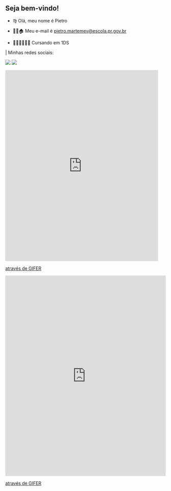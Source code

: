 ## Seja bem-vindo!


-  ♍ Olá, meu nome é Pietro
  
-  🎅🏿🏠 Meu e-mail é pietro.martemev@escola.pr.gov.br
  
- 👨🏽‍🎓👩🏿‍🦲 Cursando em 1DS

 |  Minhas redes sociais:
 

<a href="https://www.twitch.tv/pepexisz"> <img src="https://img.shields.io/badge/Twitch-9146FF?style=for-the-badge&logo=twitch&logoColor=white"></a> <a href="https://steamcommunity.com/id/ppx1"> <img src="https://img.shields.io/badge/Steam-000000?style=for-the-badge&logo=steam&logoColor=white"></a>

<iframe src="https://gifer.com/embed/BBNF" width=480 height=600.000 frameBorder="0" allowFullScreen></iframe><p><a href="https://gifer.com">através de GIFER</a></p>
<div style="padding-top:125.000%;position:relative;"><iframe src="https://gifer.com/embed/BBNF" width="100%" height="100%" style='position:absolute;top:0;left:0;' frameBorder="0" allowFullScreen></iframe></div><p><a href="https://gifer.com">através de GIFER</a></p>



<!--
**BenitoMussoliniOfc/BenitoMussoliniOfc** is a ✨ _special_ ✨ repository because its `README.md` (this file) appears on your GitHub profile.

Here are some ideas to get you started:

- 🔭 I’m currently working on ...
- 🌱 I’m currently learning ...
- 👯 I’m looking to collaborate on ...
- 🤔 I’m looking for help with ...
- 💬 Ask me about ...
- 📫 How to reach me: ...
- 😄 Pronouns: ...
- ⚡ Fun fact: ...
-->
